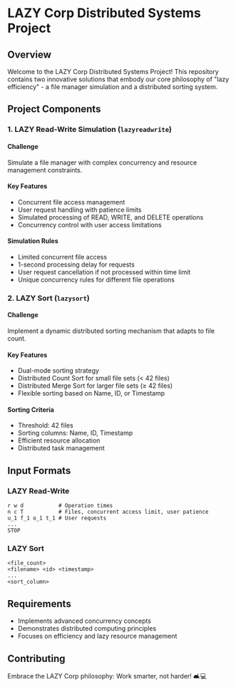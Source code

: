 # LAZY Corp Distributed Systems Project

## Overview
Welcome to the LAZY Corp Distributed Systems Project! This repository contains two innovative solutions that embody our core philosophy of "lazy efficiency" - a file manager simulation and a distributed sorting system.

## Project Components

### 1. LAZY Read-Write Simulation (`lazyreadwrite`)
#### Challenge
Simulate a file manager with complex concurrency and resource management constraints.

#### Key Features
- Concurrent file access management
- User request handling with patience limits
- Simulated processing of READ, WRITE, and DELETE operations
- Concurrency control with user access limitations

#### Simulation Rules
- Limited concurrent file access
- 1-second processing delay for requests
- User request cancellation if not processed within time limit
- Unique concurrency rules for different file operations

### 2. LAZY Sort (`lazysort`)
#### Challenge
Implement a dynamic distributed sorting mechanism that adapts to file count.

#### Key Features
- Dual-mode sorting strategy
- Distributed Count Sort for small file sets (< 42 files)
- Distributed Merge Sort for larger file sets (≥ 42 files)
- Flexible sorting based on Name, ID, or Timestamp

#### Sorting Criteria
- Threshold: 42 files
- Sorting columns: Name, ID, Timestamp
- Efficient resource allocation
- Distributed task management

## Input Formats

### LAZY Read-Write
```
r w d           # Operation times
n c T           # Files, concurrent access limit, user patience
u_1 f_1 o_1 t_1 # User requests
...
STOP
```

### LAZY Sort
```
<file_count>
<filename> <id> <timestamp>
...
<sort_column>
```

## Requirements
- Implements advanced concurrency concepts
- Demonstrates distributed computing principles
- Focuses on efficiency and lazy resource management


## Contributing
Embrace the LAZY Corp philosophy: Work smarter, not harder! 🛋️💻
